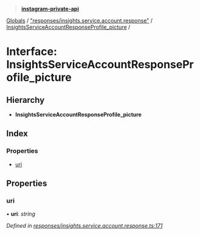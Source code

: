 > **[instagram-private-api](../README.md)**

[Globals](../README.md) / ["responses/insights.service.account.response"](../modules/_responses_insights_service_account_response_.md) / [InsightsServiceAccountResponseProfile_picture](_responses_insights_service_account_response_.insightsserviceaccountresponseprofile_picture.md) /

# Interface: InsightsServiceAccountResponseProfile_picture

## Hierarchy

* **InsightsServiceAccountResponseProfile_picture**

## Index

### Properties

* [uri](_responses_insights_service_account_response_.insightsserviceaccountresponseprofile_picture.md#uri)

## Properties

###  uri

• **uri**: *string*

*Defined in [responses/insights.service.account.response.ts:171](https://github.com/dilame/instagram-private-api/blob/e9c516c/src/responses/insights.service.account.response.ts#L171)*